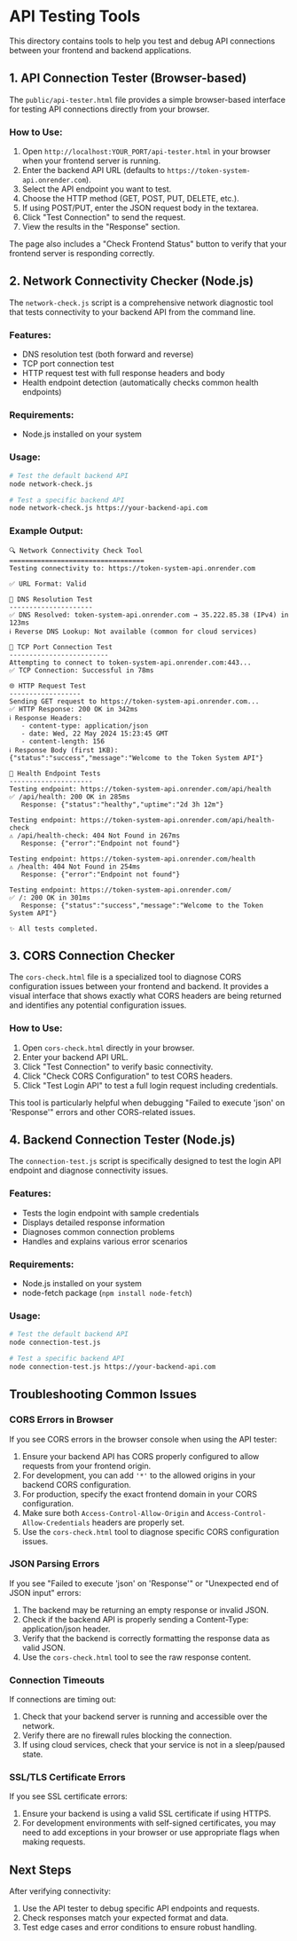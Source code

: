 # API Testing Tools

This directory contains tools to help you test and debug API connections between your frontend and backend applications.

## 1. API Connection Tester (Browser-based)

The `public/api-tester.html` file provides a simple browser-based interface for testing API connections directly from your browser.

### How to Use:

1. Open `http://localhost:YOUR_PORT/api-tester.html` in your browser when your frontend server is running.
2. Enter the backend API URL (defaults to `https://token-system-api.onrender.com`).
3. Select the API endpoint you want to test.
4. Choose the HTTP method (GET, POST, PUT, DELETE, etc.).
5. If using POST/PUT, enter the JSON request body in the textarea.
6. Click "Test Connection" to send the request.
7. View the results in the "Response" section.

The page also includes a "Check Frontend Status" button to verify that your frontend server is responding correctly.

## 2. Network Connectivity Checker (Node.js)

The `network-check.js` script is a comprehensive network diagnostic tool that tests connectivity to your backend API from the command line.

### Features:

- DNS resolution test (both forward and reverse)
- TCP port connection test
- HTTP request test with full response headers and body
- Health endpoint detection (automatically checks common health endpoints)

### Requirements:

- Node.js installed on your system

### Usage:

```bash
# Test the default backend API
node network-check.js

# Test a specific backend API
node network-check.js https://your-backend-api.com
```

### Example Output:

```
🔍 Network Connectivity Check Tool
==================================
Testing connectivity to: https://token-system-api.onrender.com

✅ URL Format: Valid

📡 DNS Resolution Test
---------------------
✅ DNS Resolved: token-system-api.onrender.com → 35.222.85.38 (IPv4) in 123ms
ℹ️ Reverse DNS Lookup: Not available (common for cloud services)

🔌 TCP Port Connection Test
-------------------------
Attempting to connect to token-system-api.onrender.com:443...
✅ TCP Connection: Successful in 78ms

🌐 HTTP Request Test
------------------
Sending GET request to https://token-system-api.onrender.com...
✅ HTTP Response: 200 OK in 342ms
ℹ️ Response Headers:
   - content-type: application/json
   - date: Wed, 22 May 2024 15:23:45 GMT
   - content-length: 156
ℹ️ Response Body (first 1KB):
{"status":"success","message":"Welcome to the Token System API"}

💓 Health Endpoint Tests
---------------------
Testing endpoint: https://token-system-api.onrender.com/api/health
✅ /api/health: 200 OK in 285ms
   Response: {"status":"healthy","uptime":"2d 3h 12m"}

Testing endpoint: https://token-system-api.onrender.com/api/health-check
⚠️ /api/health-check: 404 Not Found in 267ms
   Response: {"error":"Endpoint not found"}

Testing endpoint: https://token-system-api.onrender.com/health
⚠️ /health: 404 Not Found in 254ms
   Response: {"error":"Endpoint not found"}

Testing endpoint: https://token-system-api.onrender.com/
✅ /: 200 OK in 301ms
   Response: {"status":"success","message":"Welcome to the Token System API"}

✨ All tests completed.
```

## 3. CORS Connection Checker

The `cors-check.html` file is a specialized tool to diagnose CORS configuration issues between your frontend and backend. It provides a visual interface that shows exactly what CORS headers are being returned and identifies any potential configuration issues.

### How to Use:

1. Open `cors-check.html` directly in your browser.
2. Enter your backend API URL.
3. Click "Test Connection" to verify basic connectivity.
4. Click "Check CORS Configuration" to test CORS headers.
5. Click "Test Login API" to test a full login request including credentials.

This tool is particularly helpful when debugging "Failed to execute 'json' on 'Response'" errors and other CORS-related issues.

## 4. Backend Connection Tester (Node.js)

The `connection-test.js` script is specifically designed to test the login API endpoint and diagnose connectivity issues.

### Features:

- Tests the login endpoint with sample credentials
- Displays detailed response information
- Diagnoses common connection problems
- Handles and explains various error scenarios

### Requirements:

- Node.js installed on your system
- node-fetch package (`npm install node-fetch`)

### Usage:

```bash
# Test the default backend API
node connection-test.js

# Test a specific backend API
node connection-test.js https://your-backend-api.com
```

## Troubleshooting Common Issues

### CORS Errors in Browser

If you see CORS errors in the browser console when using the API tester:

1. Ensure your backend API has CORS properly configured to allow requests from your frontend origin.
2. For development, you can add `'*'` to the allowed origins in your backend CORS configuration.
3. For production, specify the exact frontend domain in your CORS configuration.
4. Make sure both `Access-Control-Allow-Origin` and `Access-Control-Allow-Credentials` headers are properly set.
5. Use the `cors-check.html` tool to diagnose specific CORS configuration issues.

### JSON Parsing Errors

If you see "Failed to execute 'json' on 'Response'" or "Unexpected end of JSON input" errors:

1. The backend may be returning an empty response or invalid JSON.
2. Check if the backend API is properly sending a Content-Type: application/json header.
3. Verify that the backend is correctly formatting the response data as valid JSON.
4. Use the `cors-check.html` tool to see the raw response content.

### Connection Timeouts

If connections are timing out:

1. Check that your backend server is running and accessible over the network.
2. Verify there are no firewall rules blocking the connection.
3. If using cloud services, check that your service is not in a sleep/paused state.

### SSL/TLS Certificate Errors

If you see SSL certificate errors:

1. Ensure your backend is using a valid SSL certificate if using HTTPS.
2. For development environments with self-signed certificates, you may need to add exceptions in your browser or use appropriate flags when making requests.

## Next Steps

After verifying connectivity:

1. Use the API tester to debug specific API endpoints and requests.
2. Check responses match your expected format and data.
3. Test edge cases and error conditions to ensure robust handling. 